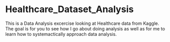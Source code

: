# Healthcare_Dataset_Analysis

This is a Data Analysis excercise looking at Healthcare data from Kaggle. The goal is for you to see how I go about doing analysis as well as for me to learn how to systemactically approach data analysis.